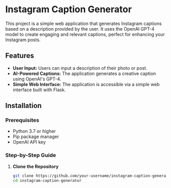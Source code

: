# Instagram Caption Generator

This project is a simple web application that generates Instagram captions based on a description provided by the user. It uses the OpenAI GPT-4 model to create engaging and relevant captions, perfect for enhancing your Instagram posts.

## Features

- **User Input:** Users can input a description of their photo or post.
- **AI-Powered Captions:** The application generates a creative caption using OpenAI's GPT-4.
- **Simple Web Interface:** The application is accessible via a simple web interface built with Flask.

## Installation

### Prerequisites

- Python 3.7 or higher
- Pip package manager
- OpenAI API key

### Step-by-Step Guide

1. **Clone the Repository**

   ```bash
   git clone https://github.com/your-username/instagram-caption-generator.git
   cd instagram-caption-generator
